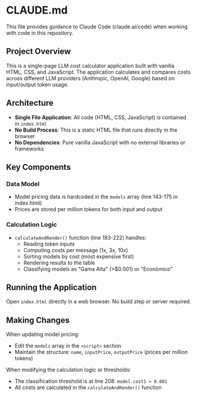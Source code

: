 # CLAUDE.md

This file provides guidance to Claude Code (claude.ai/code) when working with code in this repository.

## Project Overview

This is a single-page LLM cost calculator application built with vanilla HTML, CSS, and JavaScript. The application calculates and compares costs across different LLM providers (Anthropic, OpenAI, Google) based on input/output token usage.

## Architecture

- **Single File Application**: All code (HTML, CSS, JavaScript) is contained in `index.html`
- **No Build Process**: This is a static HTML file that runs directly in the browser
- **No Dependencies**: Pure vanilla JavaScript with no external libraries or frameworks

## Key Components

### Data Model
- Model pricing data is hardcoded in the `models` array (line 143-175 in index.html)
- Prices are stored per million tokens for both input and output

### Calculation Logic
- `calculateAndRender()` function (line 183-222) handles:
  - Reading token inputs
  - Computing costs per message (1x, 3x, 10x)
  - Sorting models by cost (most expensive first)
  - Rendering results to the table
  - Classifying models as "Gama Alta" (>$0.001) or "Económico"

## Running the Application

Open `index.html` directly in a web browser. No build step or server required.

## Making Changes

When updating model pricing:
- Edit the `models` array in the `<script>` section
- Maintain the structure: `name`, `inputPrice`, `outputPrice` (prices per million tokens)

When modifying the calculation logic or thresholds:
- The classification threshold is at line 208: `model.cost1 > 0.001`
- All costs are calculated in the `calculateAndRender()` function
